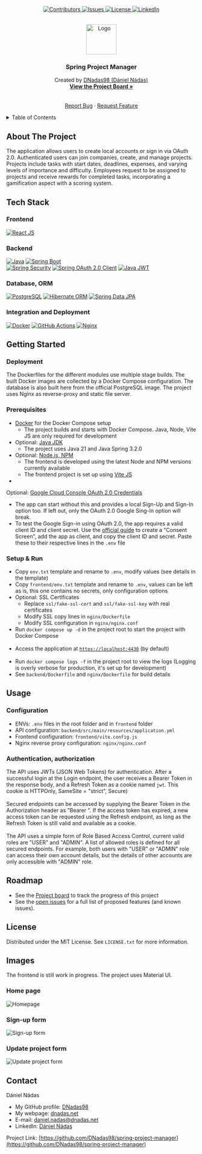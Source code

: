 <p align="center">
  <!-- <a href="https://github.com/DNadas98/spring-project-manager/actions/workflows/nodejs.yml">
    <img src="https://img.shields.io/github/actions/workflow/status/DNadas98/spring-project-manager/nodejs.yml?style=for-the-badge" alt="Build">
  </a> -->
  <a href="https://github.com/DNadas98/spring-project-manager/graphs/contributors">
    <img src="https://img.shields.io/github/contributors/DNadas98/spring-project-manager.svg?style=for-the-badge" alt="Contributors">
  </a>
  <a href="https://github.com/DNadas98/spring-project-manager/issues">
    <img src="https://img.shields.io/github/issues/DNadas98/spring-project-manager.svg?style=for-the-badge" alt="Issues">
  </a>
  <a href="https://github.com/DNadas98/spring-project-manager/blob/master/LICENSE.txt">
    <img src="https://img.shields.io/github/license/DNadas98/spring-project-manager.svg?style=for-the-badge" alt="License">
  </a>
  <a href="https://linkedin.com/in/daniel-nadas">
    <img src="https://img.shields.io/badge/-LinkedIn-black.svg?style=for-the-badge&logo=linkedin&colorB=555" alt="LinkedIn">
  </a>
</p>

<br xmlns="http://www.w3.org/1999/html"/>
<div align="center">
  <a href="https://github.com/DNadas98/spring-project-manager">
    <img src="https://avatars.githubusercontent.com/u/125133206?v=4" alt="Logo" width="80" height="80">
  </a>

<h3 align="center">Spring Project Manager</h3>
  <p align="center">
    Created by <a href="https://github.com/DNadas98">DNadas98 (Dániel Nádas)</a>
    <br />
    <a href="https://github.com/users/DNadas98/projects/4"><strong>View the Project Board »</strong></a>
    <br />
    <!-- <a href="https://www.postman.com/cc-tasx/workspace/dnadas98-public/documentation/...
-153ba7e4-663e-46da-b37c-7c6e95493b00"><strong>Read the API Documentation »</strong></a> -->
    <br />
    <br />
    <a href="https://github.com/DNadas98/spring-project-manager/issues">Report Bug</a>
    ·
    <a href="https://github.com/DNadas98/spring-project-manager/issues">Request Feature</a>
  </p>
</div>

<details>
  <summary>Table of Contents</summary>
  <ol>
    <li>
      <a href="#about-the-project">About The Project</a>
      <ul>
        <li><a href="#tech-stack">Tech Stack</a></li>
      </ul>
    </li>
    <li>
      <a href="#getting-started">Getting Started</a>
      <ul>
        <li><a href="#deployment">Deployment</a></li>
        <li><a href="#prerequisites">Prerequisites</a></li>
        <li><a href="#setup--run">Setup and run</a></li>
      </ul>
    </li>
    <li>
      <a href="#usage">Usage</a>
      <ul>
        <li><a href="#configuration-of-default-api-security-middlewares">Configuration of default API security middlewares</a></li>
        <li><a href="#authentication-authorization">Authentication, authorization</a></li>
        <li><a href="#api-documentation">API Documentation</a></li>
      </ul>
    </li>
    <li><a href="#roadmap">Roadmap</a></li>
    <li><a href="#images">Images</a></li>
    <li><a href="#license">License</a></li>
    <li><a href="#contact">Contact</a></li>
  </ol>
</details>

## About The Project

The application allows users to create local accounts or sign in via OAuth 2.0. Authenticated users
can join companies, create, and manage projects. Projects include tasks with start dates, deadlines,
expenses, and varying levels of importance and difficulty. Employees request to be assigned to
projects and receive rewards for completed tasks, incorporating a gamification aspect with a scoring
system.

## Tech Stack

### Frontend

[![React JS](https://img.shields.io/badge/-React_JS-60D9FA?style=for-the-badge&logo=react&logoColor=black)](https://react.dev/)

### Backend

[![Java](https://img.shields.io/badge/-Java-ED8B00?style=for-the-badge)](https://www.java.com/en/)
[![Spring Boot](https://img.shields.io/badge/-Spring_Boot-589133?style=for-the-badge&logo=spring&logoColor=black)](https://spring.io/projects/spring-boot)  
[![Spring Security](https://img.shields.io/badge/-Spring_Security-589133?style=for-the-badge&logo=spring&logoColor=black)](https://spring.io/projects/spring-security)
[![Spring OAuth 2.0 Client](https://img.shields.io/badge/-Spring_OAuth_2.0_Client-589133?style=for-the-badge&logo=spring&logoColor=black)](https://docs.spring.io/spring-security/reference/reactive/oauth2/client/index.html)
[![Java JWT](https://img.shields.io/badge/-Java_JWT-CCCCCC?style=for-the-badge&logo=jsonwebtoken&logoColor=black)](https://github.com/jwtk/jjwt)

### Database, ORM

[![PostgreSQL](https://img.shields.io/badge/-PostgreSQL-4479A1?style=for-the-badge&logo=postgresql&logoColor=black)](https://www.postgresql.org/)
[![Hibernate ORM](https://img.shields.io/badge/-Hibernate_ORM-CCCCCC?style=for-the-badge&logo=hibernate&logoColor=black)](https://hibernate.org/orm/)
[![Spring Data JPA](https://img.shields.io/badge/-Spring_Data_JPA-589133?style=for-the-badge&logo=spring&logoColor=black)](https://spring.io/projects/spring-data-jpa)

### Integration and Deployment

[![Docker](https://img.shields.io/badge/-Docker-1d63ed?style=for-the-badge&logo=docker&logoColor=black)](https://www.docker.com/)
[![GitHub Actions](https://img.shields.io/badge/-GitHub_Actions-2088FF?style=for-the-badge&logo=github-actions&logoColor=black)](https://github.com/features/actions)
[![Nginx](https://img.shields.io/badge/-Nginx-227722?style=for-the-badge&logo=nginx&logoColor=black)](https://www.nginx.com/)

## Getting Started

### Deployment

The Dockerfiles for the different modules use multiple stage builds. The built Docker images are
collected by a Docker Compose configuration. The database is also built here from the official
PostgreSQL image.
The project uses Nginx as reverse-proxy and static file server.

### Prerequisites

- [Docker](https://www.docker.com/) for the Docker Compose setup
  - The project builds and starts with Docker Compose. Java, Node, Vite JS are only required
    for development
- Optional: [Java JDK](https://www.oracle.com/java/technologies/downloads/#java21)
  - The project uses Java 21 and Java Spring 3.2.0
- Optional: [Node.js, NPM](https://nodejs.org/en/download)
  - The frontend is developed using the latest Node and NPM versions currently available
  - The frontend project is set up using [Vite JS](https://vitejs.dev/)
-

Optional: [Google Cloud Console OAuth 2.0 Credentials](https://developers.google.com/identity/protocols/oauth2)

- The app can start without this and provides a local Sign-Up and Sign-In option too. If left out,
  only the OAuth 2.0 Google Sing-In option will break.
- To test the Google Sign-in using OAuth 2.0, the app requires a valid client ID and client
  secret. Use the [official guide](https://developers.google.com/identity/protocols/oauth2) to
  create a "Consent Screen", add the app as client, and copy the
  client ID and secret. Paste these to their respective lines in the `.env` file

### Setup & Run

- Copy `env.txt` template and rename to `.env`, modify values (see details in the
  template)
- Copy `frontend/env.txt` template and rename to `.env`, values can be left as is, this one contains
  no secrets, only configuration options
- Optional: SSL Certificates
  - Replace `ssl/fake-ssl-cert` and `ssl/fake-ssl-key` with real certificates
  - Modify SSL copy lines in `nginx/Dockerfile`
  - Modify SSL configuration in `nginx/nginx.conf`
- Run `docker compose up -d` in the project root to start the project with Docker Compose
  <br><br>
- Access the application at [`https://localhost:4430`](https://localhost:4430) (by default)
  <br><br>
- Run `docker compose logs -f` in the project root to view the logs (Logging is overly verbose for
  production, it's set up for development)
- See `backend/Dockerfile` and `nginx/Dockerfile` for build details

## Usage

### Configuration

- ENVs: `.env` files in the root folder and in `frontend` folder
- API configuration: `backend/src/main/resources/application.yml`
- Frontend configuration: `frontend/vite.config.js`
- Nginx reverse proxy configuration: `nginx/nginx.conf`

### Authentication, authorization

The API uses JWTs (JSON Web Tokens) for authentication. After a successful login at the
Login endpoint, the user receives a Bearer Token in the response body, and a Refresh Token
as a cookie named `jwt`. This cookie is HTTPOnly, SameSite = "strict", Secure)<br><br>
Secured endpoints can be accessed by supplying the Bearer Token in the Authorization
header as "Bearer ".
If the access token has expired, a new access token can be requested using the Refresh
endpoint, as long as the Refresh Token is still valid and available as a cookie.<br><br>
The API uses a simple form of Role Based Access Control, current valid roles are "USER"
and "ADMIN". A list of allowed roles is defined for all secured endpoints. For example,
both users with "USER" or "ADMIN" role can access their own account details, but the
details of other accounts are only accessible with "ADMIN" role.

<!--
### API Documentation

See
the [API Documentation](https://www.postman.com/cc-tasx/workspace/dnadas98-public/documentation/...)
for available endpoints and API usage guide
-->

## Roadmap

- See the [Project board](https://github.com/users/DNadas98/projects/4) to track the
  progress of this project
- See the [open issues](https://github.com/DNadas98/spring-project-manager/issues) for a
  full list of proposed features (and known issues).

## License

Distributed under the MIT License. See `LICENSE.txt` for more information.

## Images
The frontend is still work in progress.
The project uses Material UI.

### Home page

<img src="https://raw.githubusercontent.com/DNadas98/spring-project-manager/master/images/homepage.png" alt="Homepage">

### Sign-up form

<img src="https://raw.githubusercontent.com/DNadas98/spring-project-manager/master/images/sign_up_form.png" alt="Sign-up form">

### Update project form
<img src="https://raw.githubusercontent.com/DNadas98/spring-project-manager/master/images/update_project_details_form.png" alt="Update project form">

## Contact

Dániel Nádas

- My GitHub profile: [DNadas98](https://github.com/DNadas98)
- My webpage: [dnadas.net](https://dnadas.net)
- E-mail: [daniel.nadas@dnadas.net](mailto:daniel.nadas@dnadas.net)
- LinkedIn: [Dániel Nádas](https://www.linkedin.com/in/daniel-nadas)

Project
Link: [https://github.com/DNadas98/spring-project-manager](https://github.com/DNadas98/spring-project-manager)
